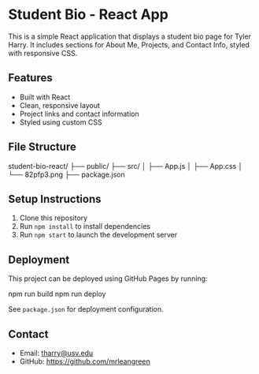 # Student Bio - React App

This is a simple React application that displays a student bio page for Tyler Harry. It includes sections for About Me, Projects, and Contact Info, styled with responsive CSS.

## Features

- Built with React
- Clean, responsive layout
- Project links and contact information
- Styled using custom CSS

## File Structure

student-bio-react/ ├── public/ ├── src/ │ ├── App.js │ ├── App.css │ └── 82pfp3.png ├── package.json

## Setup Instructions

1. Clone this repository
2. Run `npm install` to install dependencies
3. Run `npm start` to launch the development server

## Deployment

This project can be deployed using GitHub Pages by running:

npm run build npm run deploy


See `package.json` for deployment configuration.

## Contact

- Email: tharry@usv.edu
- GitHub: https://github.com/mrleangreen

